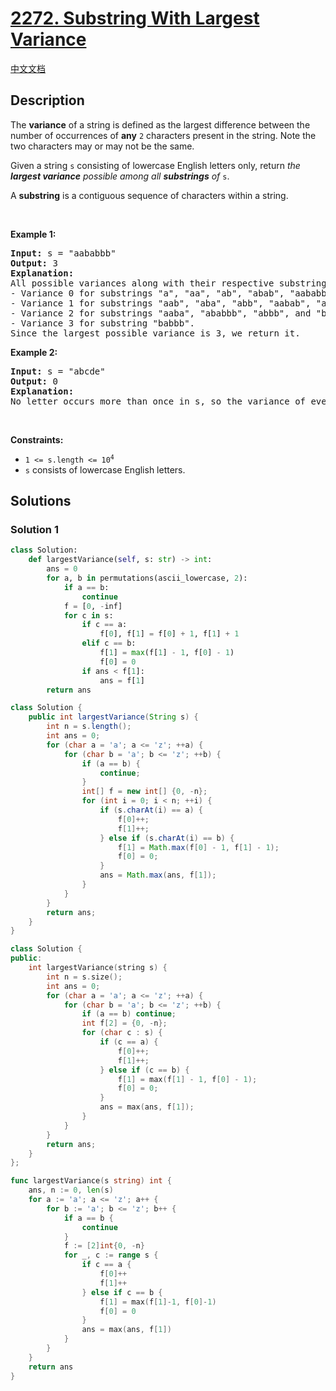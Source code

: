# [2272. Substring With Largest Variance](https://leetcode.com/problems/substring-with-largest-variance)

[中文文档](/solution/2200-2299/2272.Substring%20With%20Largest%20Variance/README.md)

<!-- tags:Array,Dynamic Programming -->

## Description

<p>The <strong>variance</strong> of a string is defined as the largest difference between the number of occurrences of <strong>any</strong> <code>2</code> characters present in the string. Note the two characters may or may not be the same.</p>

<p>Given a string <code>s</code> consisting of lowercase English letters only, return <em>the <strong>largest variance</strong> possible among all <strong>substrings</strong> of</em> <code>s</code>.</p>

<p>A <strong>substring</strong> is a contiguous sequence of characters within a string.</p>

<p>&nbsp;</p>
<p><strong class="example">Example 1:</strong></p>

<pre>
<strong>Input:</strong> s = &quot;aababbb&quot;
<strong>Output:</strong> 3
<strong>Explanation:</strong>
All possible variances along with their respective substrings are listed below:
- Variance 0 for substrings &quot;a&quot;, &quot;aa&quot;, &quot;ab&quot;, &quot;abab&quot;, &quot;aababb&quot;, &quot;ba&quot;, &quot;b&quot;, &quot;bb&quot;, and &quot;bbb&quot;.
- Variance 1 for substrings &quot;aab&quot;, &quot;aba&quot;, &quot;abb&quot;, &quot;aabab&quot;, &quot;ababb&quot;, &quot;aababbb&quot;, and &quot;bab&quot;.
- Variance 2 for substrings &quot;aaba&quot;, &quot;ababbb&quot;, &quot;abbb&quot;, and &quot;babb&quot;.
- Variance 3 for substring &quot;babbb&quot;.
Since the largest possible variance is 3, we return it.
</pre>

<p><strong class="example">Example 2:</strong></p>

<pre>
<strong>Input:</strong> s = &quot;abcde&quot;
<strong>Output:</strong> 0
<strong>Explanation:</strong>
No letter occurs more than once in s, so the variance of every substring is 0.
</pre>

<p>&nbsp;</p>
<p><strong>Constraints:</strong></p>

<ul>
	<li><code>1 &lt;= s.length &lt;= 10<sup>4</sup></code></li>
	<li><code>s</code> consists of lowercase English letters.</li>
</ul>

## Solutions

### Solution 1

<!-- tabs:start -->

```python
class Solution:
    def largestVariance(self, s: str) -> int:
        ans = 0
        for a, b in permutations(ascii_lowercase, 2):
            if a == b:
                continue
            f = [0, -inf]
            for c in s:
                if c == a:
                    f[0], f[1] = f[0] + 1, f[1] + 1
                elif c == b:
                    f[1] = max(f[1] - 1, f[0] - 1)
                    f[0] = 0
                if ans < f[1]:
                    ans = f[1]
        return ans
```

```java
class Solution {
    public int largestVariance(String s) {
        int n = s.length();
        int ans = 0;
        for (char a = 'a'; a <= 'z'; ++a) {
            for (char b = 'a'; b <= 'z'; ++b) {
                if (a == b) {
                    continue;
                }
                int[] f = new int[] {0, -n};
                for (int i = 0; i < n; ++i) {
                    if (s.charAt(i) == a) {
                        f[0]++;
                        f[1]++;
                    } else if (s.charAt(i) == b) {
                        f[1] = Math.max(f[0] - 1, f[1] - 1);
                        f[0] = 0;
                    }
                    ans = Math.max(ans, f[1]);
                }
            }
        }
        return ans;
    }
}
```

```cpp
class Solution {
public:
    int largestVariance(string s) {
        int n = s.size();
        int ans = 0;
        for (char a = 'a'; a <= 'z'; ++a) {
            for (char b = 'a'; b <= 'z'; ++b) {
                if (a == b) continue;
                int f[2] = {0, -n};
                for (char c : s) {
                    if (c == a) {
                        f[0]++;
                        f[1]++;
                    } else if (c == b) {
                        f[1] = max(f[1] - 1, f[0] - 1);
                        f[0] = 0;
                    }
                    ans = max(ans, f[1]);
                }
            }
        }
        return ans;
    }
};
```

```go
func largestVariance(s string) int {
	ans, n := 0, len(s)
	for a := 'a'; a <= 'z'; a++ {
		for b := 'a'; b <= 'z'; b++ {
			if a == b {
				continue
			}
			f := [2]int{0, -n}
			for _, c := range s {
				if c == a {
					f[0]++
					f[1]++
				} else if c == b {
					f[1] = max(f[1]-1, f[0]-1)
					f[0] = 0
				}
				ans = max(ans, f[1])
			}
		}
	}
	return ans
}
```

<!-- tabs:end -->

<!-- end -->
